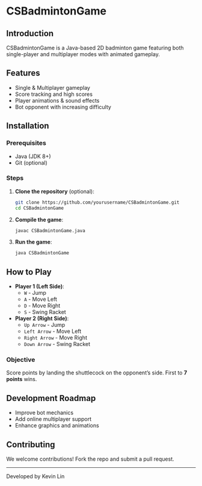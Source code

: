 # CSBadmintonGame

## Introduction
CSBadmintonGame is a Java-based 2D badminton game featuring both single-player and multiplayer modes with animated gameplay.

## Features
- Single & Multiplayer gameplay
- Score tracking and high scores
- Player animations & sound effects
- Bot opponent with increasing difficulty

## Installation
### Prerequisites
- Java (JDK 8+)
- Git (optional)

### Steps
1. **Clone the repository** (optional):
   ```sh
   git clone https://github.com/yourusername/CSBadmintonGame.git
   cd CSBadmintonGame
   ```
2. **Compile the game**:
   ```sh
   javac CSBadmintonGame.java
   ```
3. **Run the game**:
   ```sh
   java CSBadmintonGame
   ```

## How to Play
- **Player 1 (Left Side)**:
  - `W` - Jump
  - `A` - Move Left
  - `D` - Move Right
  - `S` - Swing Racket
- **Player 2 (Right Side)**:
  - `Up Arrow` - Jump
  - `Left Arrow` - Move Left
  - `Right Arrow` - Move Right
  - `Down Arrow` - Swing Racket

### Objective
Score points by landing the shuttlecock on the opponent’s side. First to **7 points** wins.

## Development Roadmap
- Improve bot mechanics
- Add online multiplayer support
- Enhance graphics and animations

## Contributing
We welcome contributions! Fork the repo and submit a pull request.

---
Developed by Kevin Lin

